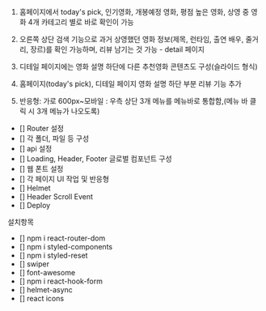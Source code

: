 1. 홈페이지에서 today's pick, 인기영화, 개봉예정 영화, 평점 높은 영화, 상영 중 영화 4개 카테고리 별로 바로 확인이 가능

2. 오른쪽 상단 검색 기능으로 과거 상영했던 영화 정보(제목, 런타임, 출연 배우, 줄거리, 장르)를 확인 가능하며, 리뷰 남기는 것 가능 - detail 페이지

3. 디테일 페이지에는 영화 설명 하단에 다른 추천영화 콘텐츠도 구성(슬라이드 형식)

4. 홈페이지(today's pick), 디테일 페이지 영화 설명 하단 부분 리뷰 기능 추가

5. 반응형: 가로 600px~모바일 : 우측 상단 3개 메뉴를 메뉴바로 통합함,(메뉴 바 클릭 시 3개 메뉴가 나오도록)

- [] Router 설정
- [] 각 폴더, 파일 등 구성
- [] api 설정
- [] Loading, Header, Footer 글로벌 컴포넌트 구성
- [] 웹 폰트 설정
- [] 각 페이지 UI 작업 및 반응형
- [] Helmet
- [] Header Scroll Event
- [] Deploy

설치항목
- [] npm i react-router-dom
- [] npm i styled-components
- [] npm i styled-reset
- [] swiper
- [] font-awesome
- [] npm i react-hook-form
- [] helmet-async
- [] react icons